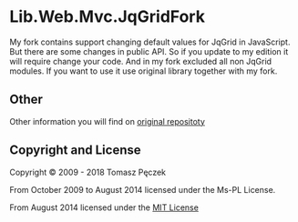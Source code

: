 Lib.Web.Mvc.JqGridFork
===========

My fork contains support changing default values for JqGrid in JavaScript. But there are some changes in public API. So if you update to my edition it will require change your code.
And in my fork excluded all non JqGrid modules. If you want to use it use original library together with my fork.

## Other

Other information you will find on [original repositoty](https://github.com/tpeczek/Lib.Web.Mvc)

## Copyright and License

Copyright © 2009 - 2018 Tomasz Pęczek

From October 2009 to August 2014 licensed under the Ms-PL License.

From August 2014 licensed under the [MIT License](https://github.com/tpeczek/Lib.Web.Mvc/blob/master/LICENSE.md)
